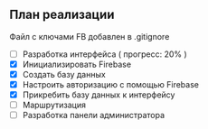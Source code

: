 ## План реализации

Файл с ключами FB добавлен в .gitignore

- [ ] Разработка интерфейса ( прогресс: 20% )
- [x] Инициализировать Firebase
- [x] Создать базу данных
- [x] Настроить авторизацию с помощью Firebase
- [x] Прикребить базу данных к интерфейсу
- [ ] Маршрутизация
- [ ] Разработка панели администратора
